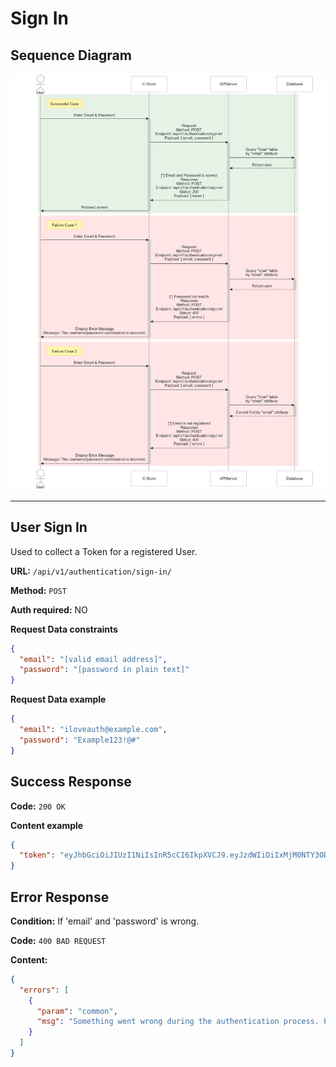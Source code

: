 # Sign In

## Sequence Diagram

![image info](./assets/sign-in.png)

---

## User Sign In

Used to collect a Token for a registered User.

**URL:** `/api/v1/authentication/sign-in/`

**Method:** `POST`

**Auth required:** NO

**Request Data constraints**

```json
{
  "email": "[valid email address]",
  "password": "[password in plain text]"
}
```

**Request Data example**

```json
{
  "email": "iloveauth@example.com",
  "password": "Example123!@#"
}
```

## Success Response

**Code:** `200 OK`

**Content example**

```json
{
  "token": "eyJhbGciOiJIUzI1NiIsInR5cCI6IkpXVCJ9.eyJzdWIiOiIxMjM0NTY3ODkwIiwibmFtZSI6IkpvaG4gRG9lIiwiaWF0IjoxNTE2MjM5MDIyfQ.SflKxwRJSMeKKF2QT4fwpMeJf36POk6yJV_adQssw5c"
}
```

## Error Response

**Condition:** If 'email' and 'password' is wrong.

**Code:** `400 BAD REQUEST`

**Content:**

```json
{
  "errors": [
    {
      "param": "common",
      "msg": "Something went wrong during the authentication process. Please try signing in again."
    }
  ]
}
```
